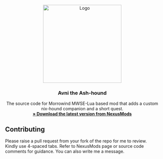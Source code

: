 <!-- PROJECT LOGO -->
<br />
<div align="center">
  <a href="https://github.com/tewlwolow/avni">
    <img src="https://staticdelivery.nexusmods.com/mods/100/images/49521/49521-1617572952-102816857.png" alt="Logo" width="256">
  </a>

  <h3 align="center">Avni the Ash-hound</h3>

  <p align="center">
    The source code for Morrowind MWSE-Lua based mod that adds a custom nix-hound companion and a short quest.
    <br />
    <a href="https://www.nexusmods.com/morrowind/mods/49521"><strong>» Download the latest version from NexusMods</strong></a>
    <br />
  </p>
</div>

<!-- Contributing -->
## Contributing

Please raise a pull request from your fork of the repo for me to review. Kindly use 4-spaced tabs.
Refer to NexusMods page or source code comments for guidance. You can also write me a message.

